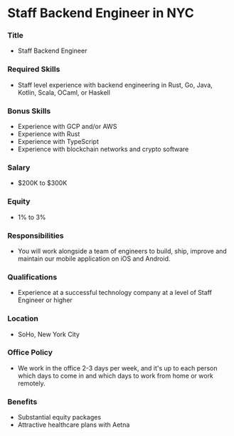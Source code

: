# Staff Backend Engineer in NYC

### Title

- Staff Backend Engineer

### Required Skills

- Staff level experience with backend engineering in Rust, Go, Java, Kotlin, Scala, OCaml, or Haskell

### Bonus Skills

- Experience with GCP and/or AWS
- Experience with Rust
- Experience with TypeScript
- Experience with blockchain networks and crypto software

### Salary

- $200K to $300K

### Equity

- 1% to 3%

### Responsibilities

- You will work alongside a team of engineers to build, ship, improve and maintain our mobile application on iOS and Android.

### Qualifications

- Experience at a successful technology company at a level of Staff Engineer or higher

### Location

- SoHo, New York City

### Office Policy

- We work in the office 2-3 days per week, and it's up to each person which days to come in and which days to work from home or work remotely.

### Benefits

- Substantial equity packages
- Attractive healthcare plans with Aetna
